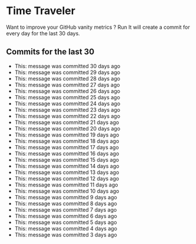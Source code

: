 # Time Traveler

Want to improve your GitHub vanity metrics ?
Run 
It will create a commit for every day for the last 30 days.

## Commits for the last 30

- This: message was committed 30 days ago
- This: message was committed 29 days ago
- This: message was committed 28 days ago
- This: message was committed 27 days ago
- This: message was committed 26 days ago
- This: message was committed 25 days ago
- This: message was committed 24 days ago
- This: message was committed 23 days ago
- This: message was committed 22 days ago
- This: message was committed 21 days ago
- This: message was committed 20 days ago
- This: message was committed 19 days ago
- This: message was committed 18 days ago
- This: message was committed 17 days ago
- This: message was committed 16 days ago
- This: message was committed 15 days ago
- This: message was committed 14 days ago
- This: message was committed 13 days ago
- This: message was committed 12 days ago
- This: message was committed 11 days ago
- This: message was committed 10 days ago
- This: message was committed 9 days ago
- This: message was committed 8 days ago
- This: message was committed 7 days ago
- This: message was committed 6 days ago
- This: message was committed 5 days ago
- This: message was committed 4 days ago
- This: message was committed 3 days ago
